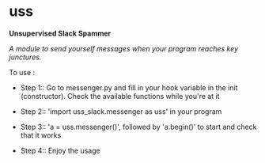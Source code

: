 # uss

**Unsupervised Slack Spammer**

*A module to send yourself messages when your program reaches key junctures.*


To use :

   * Step 1:: Go to messenger.py and fill in your hook variable in the init (constructor). Check the available functions while you're at it
    
   * Step 2:: 'import uss_slack.messenger as uss' in your program
    
   * Step 3:: 'a = uss.messenger()', followed by 'a.begin()' to start and check that it works
    
   * Step 4:: Enjoy the usage

